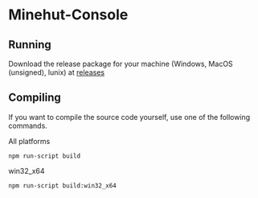 # Minehut-Console

## Running
Download the release package for your machine (Windows, MacOS (unsigned), lunix) at [releases](https://github.com/ronaldgameking/Minehut-Console/releases)

## Compiling
If you want to compile the source code yourself, use one of the following commands.

All platforms
``` 
npm run-script build
```

win32_x64
```
npm run-script build:win32_x64
```
